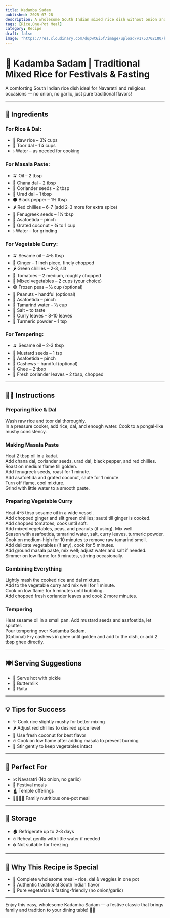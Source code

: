 ```yaml
---
title: Kadamba Sadam  
published: 2025-07-28  
description: A wholesome South Indian mixed rice dish without onion and garlic, perfect for festivals, fasting, and traditional occasions.  
tags: [Rice,One-Pot Meal]  
category: Recipe  
draft: false  
image: "https://res.cloudinary.com/dupwt6i5f/image/upload/v1753702100/kadamba_sadam.jpg"  
---
```


# 🍚 Kadamba Sadam | Traditional Mixed Rice for Festivals & Fasting

A comforting South Indian rice dish ideal for Navaratri and religious occasions — no onion, no garlic, just pure traditional flavors!

---

## 🛒 Ingredients

### For Rice & Dal:  
- 🍚 Raw rice – 3¼ cups  
- 🫘 Toor dal – 1¼ cups  
- 💧 Water – as needed for cooking  

### For Masala Paste:  
- 🫒 Oil – 2 tbsp  
- 🫘 Chana dal – 2 tbsp  
- 🌿 Coriander seeds – 2 tbsp  
- 🫘 Urad dal – 1 tbsp  
- ⚫ Black pepper – 1½ tbsp  
- 🌶️ Red chillies – 6-7 (add 2-3 more for extra spice)  
- 🌱 Fenugreek seeds – 1½ tbsp  
- 🧄 Asafoetida – pinch  
- 🥥 Grated coconut – ¾ to 1 cup  
- 💧 Water – for grinding  

### For Vegetable Curry:  
- 🫒 Sesame oil – 4-5 tbsp  
- 🫚 Ginger – 1 inch piece, finely chopped  
- 🌶️ Green chillies – 2-3, slit  
- 🍅 Tomatoes – 2 medium, roughly chopped  
- 🥕 Mixed vegetables – 2 cups (your choice)  
- 🟢 Frozen peas – ½ cup (optional)  
- 🥜 Peanuts – handful (optional)  
- 🧄 Asafoetida – pinch  
- 🍋 Tamarind water – ½ cup  
- 🧂 Salt – to taste  
- 🍃 Curry leaves – 8-10 leaves  
- 🌟 Turmeric powder – 1 tsp  

### For Tempering:  
- 🫒 Sesame oil – 2-3 tbsp  
- 🌱 Mustard seeds – 1 tsp  
- 🧄 Asafoetida – pinch  
- 🥜 Cashews – handful (optional)  
- 🧈 Ghee – 2 tbsp  
- 🌿 Fresh coriander leaves – 2 tbsp, chopped  

---

## 👩‍🍳 Instructions

### Preparing Rice & Dal  
 Wash raw rice and toor dal thoroughly.  
In a pressure cooker, add rice, dal, and enough water. Cook to a pongal-like mushy consistency.  

### Making Masala Paste  
Heat 2 tbsp oil in a kadai.  
Add chana dal, coriander seeds, urad dal, black pepper, and red chillies. Roast on medium flame till golden.  
Add fenugreek seeds, roast for 1 minute.  
Add asafoetida and grated coconut, sauté for 1 minute.  
Turn off flame, cool mixture.  
Grind with little water to a smooth paste.  

### Preparing Vegetable Curry  
Heat 4-5 tbsp sesame oil in a wide vessel.  
Add chopped ginger and slit green chillies; sauté till ginger is cooked.  
Add chopped tomatoes; cook until soft.  
Add mixed vegetables, peas, and peanuts (if using). Mix well.  
Season with asafoetida, tamarind water, salt, curry leaves, turmeric powder.  
Cook on medium-high for 10 minutes to remove raw tamarind smell.  
Add delicate vegetables (if any), cook for 5 minutes.  
Add ground masala paste, mix well; adjust water and salt if needed.  
Simmer on low flame for 5 minutes, stirring occasionally.  

### Combining Everything  
Lightly mash the cooked rice and dal mixture.  
Add to the vegetable curry and mix well for 1 minute.  
Cook on low flame for 5 minutes until bubbling.  
Add chopped fresh coriander leaves and cook 2 more minutes.  

### Tempering  
Heat sesame oil in a small pan. Add mustard seeds and asafoetida, let splutter.  
Pour tempering over Kadamba Sadam.  
(Optional) Fry cashews in ghee until golden and add to the dish, or add 2 tbsp ghee directly.  

---

## 🍽️ Serving Suggestions  
- 🥒 Serve hot with pickle  
- 🥛 Buttermilk  
- 🥗 Raita  

---

## 💡 Tips for Success  
- ✨ Cook rice slightly mushy for better mixing  
- 🌶️ Adjust red chillies to desired spice level  
- 🥥 Use fresh coconut for best flavor  
- 🔥 Cook on low flame after adding masala to prevent burning  
- 🥄 Stir gently to keep vegetables intact  

---

## 🙏 Perfect For  
- 🕉️ Navaratri (No onion, no garlic)  
- 🎉 Festival meals  
- 🛕 Temple offerings  
- 👨‍👩‍👧‍👦 Family nutritious one-pot meal  

---

## 🧊 Storage  
- 🏠 Refrigerate up to 2-3 days  
- 🔥 Reheat gently with little water if needed  
- ❄️ Not suitable for freezing  

---

## 🌟 Why This Recipe is Special  
- 🍚 Complete wholesome meal – rice, dal & veggies in one pot  
- 🌿 Authentic traditional South Indian flavor  
- 💚 Pure vegetarian & fasting-friendly (no onion/garlic)  

---

Enjoy this easy, wholesome Kadamba Sadam — a festive classic that brings family and tradition to your dining table! 🌾🙏
